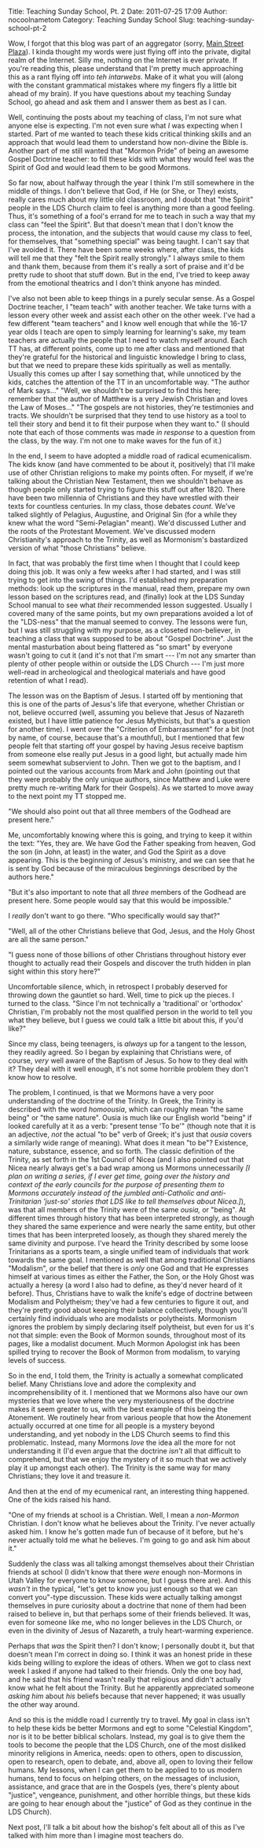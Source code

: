 Title: Teaching Sunday School, Pt. 2
Date: 2011-07-25 17:09
Author: nocoolnametom
Category: Teaching Sunday School
Slug: teaching-sunday-school-pt-2

Wow, I forgot that this blog was part of an aggregator (sorry, [Main Street Plaza][]). I kinda thought my words were just flying off into the private, digital realm of the Internet. Silly me, nothing on the Internet is ever private. If you're reading this, please understand that I'm pretty much approaching this as a rant flying off into *teh intarwebs*. Make of it what you will (along with the constant grammatical mistakes where my fingers fly a little bit ahead of my brain). If you have questions about my teaching Sunday School, go ahead and ask them and I answer them as best as I can.

Well, continuing the posts about my teaching of class, I'm not sure what anyone else is expecting. I'm not even sure what *I* was expecting when I started. Part of me wanted to teach these kids critical thinking skills and an approach that would lead them to understand how non-divine the Bible is. Another part of me still wanted that "Mormon Pride" of being an awesome Gospel Doctrine teacher: to fill these kids with what they would feel was the Spirit of God and would lead them to be good Mormons.

So far now, about halfway through the year I think I'm still somewhere in the middle of things. I don't believe that God, if He (or She, or They) exists, really cares much about my little old classroom, and I doubt that "the Spirit" people in the LDS Church claim to feel is anything more than a good feeling. Thus, it's something of a fool's errand for me to teach in such a way that my class can "feel the Spirit". But that doesn't mean that I don't know the process, the intonation, and the subjects that would cause my class to feel, for themselves, that "something special" was being taught. I can't say that I've avoided it. There have been some weeks where, after class, the kids will tell me that they "felt the Spirit really strongly." I always smile to them and thank them, because from them it's really a sort of praise and it'd be pretty rude to shoot that stuff down. But in the end, I've tried to keep away from the emotional theatrics and I don't think anyone has minded.

I've also not been able to keep things in a purely secular sense. As a Gospel Doctrine teacher, I "team teach" with another teacher. We take turns with a lesson every other week and assist each other on the other week. I've had a few different "team teachers" and I know well enough that while the 16-17 year olds I teach are open to simply learning for learning's sake, my team teachers are actually the people that I need to watch myself around. Each TT has, at different points, come up to me after class and mentioned that they're grateful for the historical and linguistic knowledge I bring to class, but that we need to prepare these kids spiritually as well as mentally. Usually this comes up after I say something that, while unnoticed by the kids, catches the attention of the TT in an uncomfortable way. "The author of Mark says..." "Well, we shouldn't be surprised to find this here; remember that the author of Matthew is a very Jewish Christian and loves the Law of Moses..." "The gospels are not histories, they're testimonies and tracts. We shouldn't be surprised that they tend to use history as a tool to tell their story and bend it to fit their purpose when they want to." (I should note that each of those comments was made *in response* to a question from the class, by the way. I'm not one to make waves for the fun of it.)

In the end, I seem to have adopted a middle road of radical ecumenicalism. The kids know (and have commented to be about it, positively) that I'll make use of other Christian religions to make my points often. For myself, if we're talking about the Christian New Testament, then we shouldn't behave as though people only started trying to figure this stuff out after 1820. There have been two millennia of Christians and they have wrestled with their texts for countless centuries. In my class, those debates *count.* We've talked slightly of Pelagius, Augustine, and Original Sin (for a while they knew what the word "Semi-Pelagian" meant). We'd discussed Luther and the roots of the Protestant Movement. We've discussed modern Christianity's approach to the Trinity, as well as Mormonism's bastardized version of what "those Christians" believe.

In fact, that was probably the first time when I thought that I could keep doing this job. It was only a few weeks after I had started, and I was still trying to get into the swing of things. I'd established my preparation methods: look up the scriptures in the manual, read them, prepare my own lesson based on the scriptures read, and (finally) look at the LDS Sunday School manual to see what *their* recommended lesson suggested. Usually I covered many of the same points, but my own preparations avoided a lot of the "LDS-ness" that the manual seemed to convey. The lessons were fun, but I was still struggling with my purpose, as a closeted non-believer, in teaching a class that was supposed to be about "Gospel Doctrine". Just the mental masturbation about being flattered as "so smart" by everyone wasn't going to cut it (and it's not that I'm smart --- I'm not any smarter than plenty of other people within or outside the LDS Church --- I'm just more well-read in archeological and theological materials and have good retention of what I read).

The lesson was on the Baptism of Jesus. I started off by mentioning that this is one of the parts of Jesus's life that everyone, whether Christian or not, believe occurred (well, assuming you believe that Jesus of Nazareth existed, but I have little patience for Jesus Mythicists, but that's a question for another time). I went over the "Criterion of Embarrassment" for a bit (not by name, of course, because that's a mouthful), but I mentioned that few people felt that starting off your gospel by having Jesus receive baptism from someone else really put Jesus in a good light, but actually made him seem somewhat subservient to John. Then we got to the baptism, and I pointed out the various accounts from Mark and John (pointing out that they were probably the only unique authors, since Matthew and Luke were pretty much re-writing Mark for their Gospels). As we started to move away to the next point my TT stopped me.

"We should also point out that all three members of the Godhead are present here."

Me, uncomfortably knowing where this is going, and trying to keep it within the text: "Yes, they are. We have God the Father speaking from heaven, God the son (in John, at least) in the water, and God the Spirit as a dove appearing. This is the beginning of Jesus's ministry, and we can see that he is sent by God because of the miraculous beginnings described by the authors here."

"But it's also important to note that all *three* members of the Godhead are present here. Some people would say that this would be impossible."

I *really* don't want to go there. "Who specifically would say that?"

"Well, all of the other Christians believe that God, Jesus, and the Holy Ghost are all the same person."

"I guess none of those billions of other Christians throughout history ever thought to actually read their Gospels and discover the truth hidden in plan sight within this story here?"

Uncomfortable silence, which, in retrospect I probably deserved for throwing down the gauntlet so hard. Well, time to pick up the pieces. I turned to the class. "Since I'm not technically a 'traditional' or 'orthodox' Christian, I'm probably not the most qualified person in the world to tell you what they believe, but I guess we could talk a little bit about this, if you'd like?"

Since my class, being teenagers, is *always* up for a tangent to the lesson, they readily agreed. So I began by explaining that Christians were, of course, *very* well aware of the Baptism of Jesus. So how to they deal with it? They deal with it well enough, it's not some horrible problem they don't know how to resolve.

The problem, I continued, is that we Mormons have a very poor understanding of the doctrine of the Trinity. In Greek, the Trinity is described with the word *homoousia*, which can roughly mean "the same being" or "the same nature". Ousia is much like our English world "being" if looked carefully at it as a verb: "present tense 'To be'" (though note that it is an adjective, *not* the actual "to be" verb of Greek; it's just that *ousia* covers a similarly wide range of meaning). What does it mean "to be"? Existence, nature, substance, essence, and so forth. The classic definition of the Trinity, as set forth in the 1st Council of Nicea (and I also pointed out that Nicea nearly always get's a bad wrap among us Mormons unnecessarily *[I plan on writing a series, if I ever get time, going over the history and context of the early councils for the purpose of presenting them to Mormons accurately instead of the jumbled anti-Catholic and anti- Trinitarian 'just-so' stories that LDS like to tell themselves about Nicea.]*), was that all members of the Trinity were of the same *ousia,* or "being". At different times through history that has been interpreted strongly, as though they shared the same experience and were nearly the same entity, but other times that has been interpreted loosely, as though they shared merely the same divinity and purpose. I've heard the Trinity described by some loose Trinitarians as a sports team, a single unified team of individuals that work towards the same goal. I mentioned as well that among traditional Christians "Modalism", or the belief that there is *only* one God and that He expresses himself at various times as either the Father, the Son, or the Holy Ghost was actually a heresy (a word I also had to define, as they'd never heard of it before). Thus, Christians have to walk the knife's edge of doctrine between Modalism and Polytheism; they've had a few centuries to figure it out, and they're pretty good about keeping their balance collectively, though you'll certainly find individuals who are modalists or polytheists. Mormonism ignores the problem by simply declaring itself polytheist, but even for us it's not that simple: even the Book of Mormon sounds, throughout most of its pages, like a modalist document. Much Mormon Apologist ink has been spilled trying to recover the Book of Mormon from modalism, to varying levels of success.

So in the end, I told them, the Trinity is actually a somewhat complicated belief. Many Christians love and adore the complexity and incomprehensibility of it. I mentioned that we Mormons also have our own mysteries that we love where the very mysteriousness of the doctrine makes it seem greater to us, with the best example of this being the Atonement. We routinely hear from various people that how the Atonement actually occurred at one time for all people is a mystery beyond understanding, and yet nobody in the LDS Church seems to find this problematic. Instead, many Mormons *love* the idea all the more for not understanding it (I'd even argue that the doctrine *isn't* all that difficult to comprehend, but that we enjoy the mystery of it so much that we actively play it up amongst each other). The Trinity is the same way for many Christians; they love it and treasure it.

And then at the end of my ecumenical rant, an interesting thing happened. One of the kids raised his hand.

"One of my friends at school is a Christian. Well, I mean a *non-Mormon* Christian. I don't know what he believes about the Trinity. I've never actually asked him. I know he's gotten made fun of because of it before, but he's never actually told me what he believes. I'm going to go and ask him about it."

Suddenly the class was all talking amongst themselves about their Christian friends at school (I didn't know that there *were* enough non-Mormons in Utah Valley for everyone to know someone, but I guess there are). And this *wasn't* in the typical, "let's get to know you just enough so that we can convert you"-type discussion. These kids were actually talking amongst themselves in pure curiosity about a doctrine that none of them had been raised to believe in, but that perhaps some of their friends believed. It was, even for someone like me, who no longer believes in the LDS Church, or even in the divinity of Jesus of Nazareth, a truly heart-warming experience.

Perhaps that *was* the Spirit then? I don't know; I personally doubt it, but that doesn't mean I'm correct in doing so. I think it was an honest pride in these kids being willing to explore the ideas of others. When we got to class next week I asked if anyone had talked to their friends. Only the one boy had, and he said that his friend wasn't really that religious and didn't actually know what he felt about the Trinity. But he apparently appreciated someone *asking him* about *his* beliefs because that never happened; it was usually the other way around.

And so this is the middle road I currently try to travel. My goal in class isn't to help these kids be better Mormons and egt to some "Celestial Kingdom", nor is it to be better biblical scholars. Instead, my goal is to give them the tools to become the people that the LDS Church, one of the most disliked minority religions in America, needs: open to others, open to discussion, open to research, open to debate, and, above all, open to loving their fellow humans. My lessons, when I can get them to be applied to to us modern humans, tend to focus on helping others, on the messages of inclusion, assistance, and grace that are in the Gospels (yes, there's plenty about "justice", vengeance, punishment, and other horrible things, but these kids are going to hear enough about the "justice" of God as they continue in the LDS Church).

Next post, I'll talk a bit about how the bishop's felt about all of this as I've talked with him more than I imagine most teachers do.

[Main Street Plaza]: http://latterdaymainstreet.com
